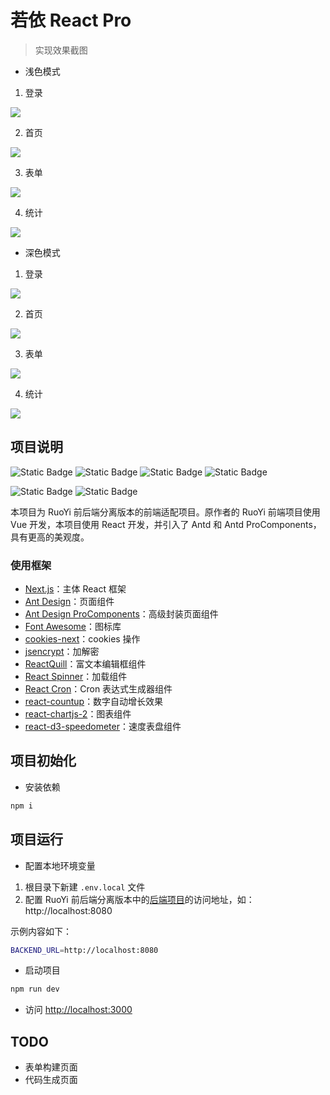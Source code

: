 
# 若依 React Pro

> 实现效果截图

- 浅色模式

1. 登录

![](https://images.bookhub.tech/ruoyi/login_light.png)

2. 首页

![](https://images.bookhub.tech/ruoyi/home_light.png)

3. 表单

![](https://images.bookhub.tech/ruoyi/table_light.png)

4. 统计

![](https://images.bookhub.tech/ruoyi/statis_light.png)

- 深色模式

1. 登录

![](https://images.bookhub.tech/ruoyi/login_dark.png)

2. 首页

![](https://images.bookhub.tech/ruoyi/home_dark.png)

3. 表单

![](https://images.bookhub.tech/ruoyi/table_dark.png)

4. 统计

![](https://images.bookhub.tech/ruoyi/statis_dark.png)

## 项目说明

![Static Badge](https://img.shields.io/badge/React-18.2.0-%236EB6FF) ![Static Badge](https://img.shields.io/badge/NextJS-14.1.0-%2349D49D) ![Static Badge](https://img.shields.io/badge/AntD-5.13.1-%23FFA94D) ![Static Badge](https://img.shields.io/badge/AntD%20ProComponets-2.6.48-%23E94F87)

![Static Badge](https://img.shields.io/badge/%E8%8B%A5%E4%BE%9D-%E6%94%AF%E6%8C%81-green)
![Static Badge](https://img.shields.io/badge/ESLint-PASS-green)

本项目为 RuoYi 前后端分离版本的前端适配项目。原作者的 RuoYi 前端项目使用 Vue 开发，本项目使用 React 开发，并引入了 Antd 和 Antd ProComponents，具有更高的美观度。

### 使用框架

- [Next.js](https://nextjs.org/)：主体 React 框架
- [Ant Design](https://ant-design.antgroup.com/index-cn)：页面组件
- [Ant Design ProComponents](https://procomponents.ant.design/)：高级封装页面组件
- [Font Awesome](https://fontawesome.com/)：图标库
- [cookies-next](https://github.com/andreizanik/cookies-next)：cookies 操作
- [jsencrypt](https://github.com/travist/jsencrypt)：加解密
- [ReactQuill](https://github.com/zenoamaro/react-quill)：富文本编辑框组件
- [React Spinner](https://www.davidhu.io/react-spinners/)：加载组件
- [React Cron](https://recron.emptyui.com/)：Cron 表达式生成器组件
- [react-countup](https://github.com/glennreyes/react-countup)：数字自动增长效果
- [react-chartjs-2](https://react-chartjs-2.js.org/)：图表组件
- [react-d3-speedometer](https://github.com/palerdot/react-d3-speedometer)：速度表盘组件

## 项目初始化

- 安装依赖

```bash
npm i
```

## 项目运行

- 配置本地环境变量

1. 根目录下新建 `.env.local` 文件
2. 配置 RuoYi 前后端分离版本中的[后端项目](https://github.com/yangzongzhuan/RuoYi-Vue)的访问地址，如：http://localhost:8080

示例内容如下：

```bash
BACKEND_URL=http://localhost:8080
```

- 启动项目

```bash
npm run dev
```

- 访问 [http://localhost:3000](http://localhost:3000)

## TODO

- 表单构建页面
- 代码生成页面
